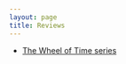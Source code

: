 ```yaml
---
layout: page
title: Reviews
---
```

- [The Wheel of Time series](content/wheel_of_time/wheel_of_time.md)
